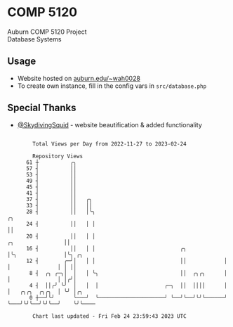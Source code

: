 # COMP 5120
Auburn COMP 5120 Project  
Database Systems

## Usage
- Website hosted on [auburn.edu/~wah0028](https://webhome.auburn.edu/~wah0028/)
- To create own instance, fill in the config vars in `src/database.php`

## Special Thanks
- [@SkydivingSquid](https://github.com/SkydivingSquid) - website beautification & added functionality

```

        Total Views per Day from 2022-11-27 to 2023-02-24

        Repository Views
      61 ┼          ╭╮
      57 ┤          ││
      53 ┤          ││
      49 ┤          ││
      45 ┤          ││
      41 ┤          ││
      37 ┤          ││   ╭╮
      33 ┤          ││   ││
      28 ┤          ││   │╰╮                                                           ╭╮
      24 ┤          ││   │ │                                                           ││
      20 ┤          ││   │ │                                         ╭╮                ││
      16 ┤          ││   │ │                           ╭╮            │╰╮               │╰╮ ╭╮
      12 ┤        ╭─╯│   │ │                           ││            │ │               │ │ ││
       8 ┤  ╭╮ ╭─╮│  │   │ ╰╮                          ││  ╭╮╭╮      │ │               │ │╭╯│
       4 ┤  ││╭╯ ╰╯  │   │  │                     ╭─╮  ││  ││││      │ │   ╭╮╭╮  ╭╮╭╮  │ ╰╯ │╭╮
       0 ┼──╯╰╯      ╰───╯  ╰─────────────────────╯ ╰──╯╰──╯╰╯╰──────╯ ╰───╯╰╯╰──╯╰╯╰──╯    ╰╯╰────

        Chart last updated - Fri Feb 24 23:59:43 2023 UTC
        
```
